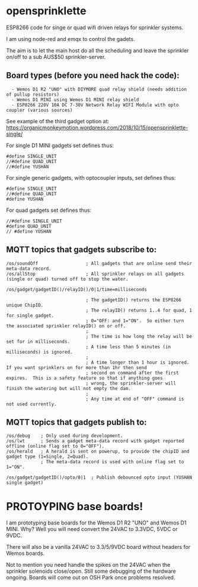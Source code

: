# opensprinklette
ESP8266 code for singe or quad wifi driven relays for sprinkler systems.

I am using node-red and emqx to control the gadets.

The aim is to let the main host do all the scheduling and leave the sprinkler on/off to a sub AUS$50 sprinkler-server.

## Board types (before you need hack the code):  
```
  - Wemos D1 R2 "UNO" with DIYMORE quad relay shield (needs addition of pullup resistors)
  - Wemos D1 MINI using Wemos D1 MINI relay shield  
  - ESP8266 220V 10A DC 7-30V Network Relay WIFI Module with opto coupler (various sources)
```

See example of the third gadget option at: https://organicmonkeymotion.wordpress.com/2018/10/15/opensprinklette-single/

For single D1 MINI gadgets set defines thus:
```
#define SINGLE_UNIT
//#define QUAD_UNIT
//#define YUSHAN
```

For single generic gadgets, with optocoupler inputs, set defines thus:
```
#define SINGLE_UNIT
//#define QUAD_UNIT
#define YUSHAN
```

For quad gadgets set defines thus:
```
//#define SINGLE_UNIT
#define QUAD_UNIT
// #define YUSHAN
```

## MQTT topics that gadgets subscribe to:
```
/os/soundOff                  ; All gadgets that are online send their meta-data record.
/os/allStop                   ; All sprinkler relays on all gadgets (single or quad) turned off to stop the water.

/os/gadget/gadgetID()/relayID()/0|1/time=milliseconds  

                              ; The gadgetID() returns the ESP8266 unique ChipID.
                              ; The relayID() returns 1..4 for quad, 1 for single gadget.
                              ; 0="OFF: and 1="ON".  So either turn the associated sprinkler relayID() on or off.
                              ;
                              ; The time is how long the relay will be set for in milliseconds.
                              ; A time less than 5 minutes (in milliseconds) is ignored.
                              ;
                              ; A time longer than 1 hour is ignored.  If you want sprinklers on for more than 1hr then send
                              ; second on command after the first expires.  This is a safety feature so that if anything goes 
                              ; wrong, the sprinkler-server will finish the watering but will not empty the dam.
                              ;
                              ; Any time at end of "OFF" command is not used currently.
```


## MQTT topics that gadgets publish to:
```
/os/debug    ; Only used during development.
/os/lwt      ; Sends a gadget meta-data record with gadget reported offline (online flag set to 0="OFF").
/os/herald   ; A herald is sent on powerup, to provide the chipID and gadget type (1=Single, 2=Quad).
             ; The meta-data record is used with online flag set to 1="ON".
             
/os/gadget/gadgetID()/opto/0|1  ; Publish debounced opto input (YUSHAN single gadget)
```

# PROTOYPING base boards!
I am prototyping base boards for the Wemos D1 R2 "UNO" and Wemos D1 MINI.  Why?  Well you will need convert the 24VAC to 3.3VDC, 5VDC or 9VDC.  

There will also be a vanilla 24VAC to 3.3/5/9VDC board without headers for Wemos boards.

Not to mention you need handle the spikes on the 24VAC when the sprinkler solenoids close/open.  Still some debugging of the hardware ongoing.  Boards will come out on OSH Park once problems resolved.
